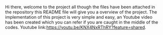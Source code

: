Hi there, welcome to the project all though the files have been attached in the repository this README file will give you a overview of the project. The implementation of this project is very simple and easy, an Youtube video has been created which you can refer if you are caught in the middle of the codes. Youtube link:https://youtu.be/KNX4NxRThRY?feature=shared.
